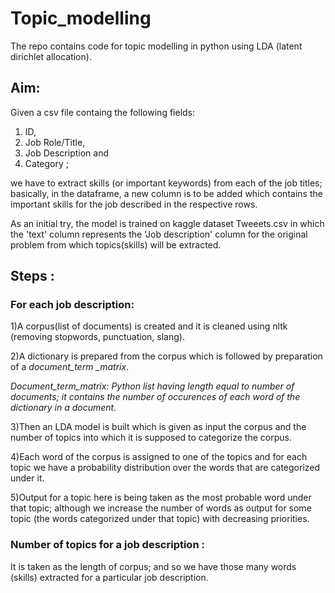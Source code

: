 # Topic_modelling
The repo contains code for topic modelling in python using LDA (latent dirichlet allocation).

## Aim:
Given a csv file containg the following fields:
   1. ID,
   2. Job Role/Title, 
   3. Job Description and 
   4. Category ;
   
we have to extract skills (or important keywords) from each of the job titles; basically, in the dataframe, a new column is to be added which contains the important skills for the job described in the respective rows.

As an initial try, the model is trained on kaggle dataset Tweeets.csv in which the 'text' column represents the 'Job description' column for the original problem from which topics(skills) will be extracted.

## Steps :
### For each job description:
1)A corpus(list of documents) is created and it is cleaned using nltk (removing stopwords, punctuation, slang).

2)A dictionary is prepared from the corpus which is followed by preparation of a <i>document_term _matrix</i>.

<i>Document_term_matrix: Python list having length equal to number of documents; it contains the number of occurences of each word of the dictionary in a document.</i>

3)Then an LDA model is built which is given as input the corpus and the number of topics into which it is supposed to categorize the corpus.

4)Each word of the corpus is assigned to one of the topics and for each topic we have a probability distribution over the words that are categorized under it. 

5)Output for a topic here is being taken as the most probable word under that topic; although we increase the number of words as output for some topic (the words categorized under that topic) with decreasing priorities.

### Number of topics for a job description :
It is taken as the length of corpus; and so we have those many words (skills) extracted for a particular job description.







